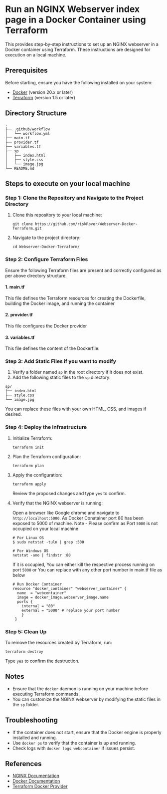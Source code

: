 # Run an NGINX Webserver index page in a Docker Container using Terraform

This provides step-by-step instructions to set up an NGINX webserver in a Docker container using Terraform. These instructions are designed for execution on a local machine.

## Prerequisites

Before starting, ensure you have the following installed on your system:

- [Docker](https://docs.docker.com/get-docker/) (version 20.x or later)
- [Terraform](https://www.terraform.io/downloads) (version 1.5 or later)

## Directory Structure

```plaintext
.
├── .github/workflow
│   └── workflow.yml
├── main.tf
├── provider.tf
├── variables.tf
├── sp
│   ├── index.html
│   ├── style.css
│   └── image.jpg
└── README.md
```

## Steps to execute on your local machine

### Step 1: Clone the Repository and Navigate to the Project Directory

1. Clone this repository to your local machine:

   ```
   git clone https://github.com/riskRover/Webserver-Docker-Terraform.git
   ```

2. Navigate to the project directory:

   ```
   cd Webserver-Docker-Terraform/
   ```

### Step 2: Configure Terraform Files

Ensure the following Terraform files are present and correctly configured as per above directory structure.

#### 1. **main.tf**

This file defines the Terraform resources for creating the Dockerfile, building the Docker image, and running the container

#### 2. **provider.tf**

This file configures the Docker provider

#### 3. **variables.tf**

This file defines the content of the Dockerfile:

### Step 3: Add Static Files if you want to modify 

1. Verify a folder named `sp` in the root directory if it does not exist.
2. Add the following static files to the `sp` directory:

```plaintext
sp/
├── index.html
├── style.css
└── image.jpg
```

You can replace these files with your own HTML, CSS, and images if desired.

### Step 4: Deploy the Infrastructure

1. Initialize Terraform:

   ```
   terraform init
   ```

2. Plan the Terraform configuration:

   ```
   terraform plan
   ```

3. Apply the configuration:

   ```
   terraform apply
   ```

   Review the proposed changes and type `yes` to confirm.

4. Verify that the NGINX webserver is running:

   Open a browser like Google chrome and navigate to `http://localhost:5000`. As Docker Conatainer port 80 has been exposed to 5000 of machine.
   Note - Please confirm as Port `5000` is not occupied on your local machine
   ```
   # For Linux OS
   $ sudo netstat -tuln | grep :500

   # For Windows OS
   netstat -ano | findstr :80
   ```
   If it is occupied, You can either kill the respective process running on port `5000` or You can replace with any other port number in main.tf file as below
   ```
   # Run Docker Container
   resource "docker_container" "webserver_container" {
     name  = "webcontainer"
     image = docker_image.webserver_image.name
     ports {
       internal = "80"
       external = "5000" # replace your port number
       }
    }
    ```

### Step 5: Clean Up

To remove the resources created by Terraform, run:

```
terraform destroy
```

Type `yes` to confirm the destruction.

## Notes

- Ensure that the `docker` daemon is running on your machine before executing Terraform commands.
- You can customize the NGINX webserver by modifying the static files in the `sp` folder.

## Troubleshooting

- If the container does not start, ensure that the Docker engine is properly installed and running.
- Use `docker ps` to verify that the container is up and running.
- Check logs with `docker logs webcontainer` if issues persist.

## References

- [NGINX Documentation](https://nginx.org/en/docs/)
- [Docker Documentation](https://docs.docker.com/)
- [Terraform Docker Provider](https://registry.terraform.io/providers/kreuzwerker/docker/latest)
